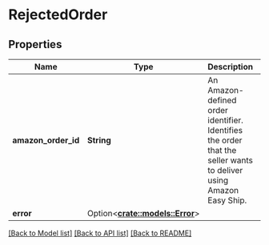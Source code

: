 # RejectedOrder

## Properties

Name | Type | Description | Notes
------------ | ------------- | ------------- | -------------
**amazon_order_id** | **String** | An Amazon-defined order identifier. Identifies the order that the seller wants to deliver using Amazon Easy Ship. | 
**error** | Option<[**crate::models::Error**](Error.md)> |  | [optional]

[[Back to Model list]](../README.md#documentation-for-models) [[Back to API list]](../README.md#documentation-for-api-endpoints) [[Back to README]](../README.md)


